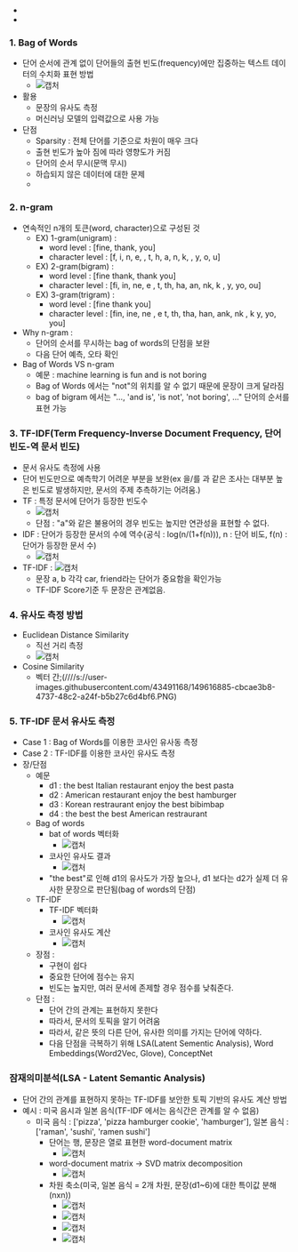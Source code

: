 -
-

### 1. Bag of Words
- 단어 순서에 관계 없이 단어들의 출현 빈도(frequency)에만 집중하는 텍스트 데이터의 수치화 표현 방법
  - ![캡처](https://user-images.githubusercontent.com/43491168/149614682-37475a72-bf09-4976-9b9f-86d3240d96a4.PNG)
- 활용
  - 문장의 유사도 측정
  - 머신러닝 모델의 입력값으로 사용 가능
- 단점
  - Sparsity : 전체 단어를 기준으로 차원이 매우 크다
  - 출현 빈도가 높아 짐에 따라 영향도가 커짐
  - 단어의 순서 무시(문맥 무시)
  - 하습되지 않은 데이터에 대한 문제
  - 
### 2. n-gram
- 연속적인 n개의 토큰(word, character)으로 구성된 것
  - EX) 1-gram(unigram) : 
    - word level : [fine, thank, you]
    - character level : [f, i, n, e, , t, h, a, n, k, , y, o, u]
  - EX) 2-gram(bigram) : 
    - word level : [fine thank, thank you]
    - character level : [fi, in, ne, e , t, th, ha, an, nk, k , y, yo, ou]
  - EX) 3-gram(trigram) : 
    - word level : [fine thank you]
    - character level : [fin, ine, ne , e t, th, tha, han, ank, nk , k y, yo, you]
- Why n-gram : 
  - 단어의 순서를 무시하는 bag of words의 단점을 보완
  - 다음 단어 예측, 오타 확인
- Bag of Words VS n-gram
  - 예문 : machine learning is fun and is not boring
  - Bag of Words 에서는 "not"의 위치를 알 수 없기 때문에 문장이 크게 달라짐
  - bag of bigram 에서는 "..., 'and is', 'is not', 'not boring', ..." 단어의 순서를 표현 가능

### 3. TF-IDF(Term Frequency-Inverse Document Frequency, 단어 빈도-역 문서 빈도)
- 문서 유사도 측정에 사용
- 단어 빈도만으로 예측학기 어려운 부분을 보완(ex 을/를 과 같은 조사는 대부분 높은 빈도로 발생하지만, 문서의 주제 추측하기는 어려움.)
- TF : 특정 문서에 단어가 등장한 빈도수
  - ![캡처](https://user-images.githubusercontent.com/43491168/149616329-57c95740-02c1-494b-aa09-065a7f197534.PNG)
  - 단점 : "a"와 같은 불용어의 경우 빈도는 높지만 연관성을 표현할 수 없다.
- IDF : 단어가 등장한 문서의 수에 역수(공식 : log(n/(1+f(n))), n : 단어 비도, f(n) : 단어가 등장한 문서 수)
  - ![캡처](https://user-images.githubusercontent.com/43491168/149616661-d8eab4c4-5faa-4d12-a9ea-d792d8d900e4.PNG)
- TF-IDF : ![캡처](https://user-images.githubusercontent.com/43491168/149616714-bd669061-d920-460a-8512-37eb8b487e1e.PNG)
  - 문장 a, b 각각 car, friend라는 단어가 중요함을 확인가능
  - TF-IDF Score기준 두 문장은 관계없음.

### 4. 유사도 측정 방법
- Euclidean Distance Similarity
  - 직선 거리 측정
  - ![캡처](https://user-images.githubusercontent.com/43491168/149616841-7246eab2-a03e-4d15-b78d-bdf775bc3c78.PNG)
- Cosine Similarity
  - 벡터 간;(////s://user-images.githubusercontent.com/43491168/149616885-cbcae3b8-4737-48c2-a24f-b5b27c6d4bf6.PNG)

### 5. TF-IDF 문서 유사도 측정
- Case 1 : Bag of Words를 이용한 코사인 유사동 측정
- Case 2 : TF-IDF를 이용한 코사인 유사도 측정
- 장/단점
  - 예문
    - d1 : the best Italian restaurant enjoy the best pasta
    - d2 : American restaurant enjoy the best hamburger
    - d3 : Korean restraurant enjoy the best bibimbap
    - d4 : the best the best American restraurant
  - Bag of words
    - bat of words 벡터화
      - ![캡처](https://user-images.githubusercontent.com/43491168/149647324-d98e040f-76ad-4ee4-b0a2-54ed46c71402.PNG)
    - 코사인 유사도 결과
      - ![캡처](https://user-images.githubusercontent.com/43491168/149647358-68f8480a-c338-4ab2-afb9-ad7fee2bef38.PNG)
    - "the best"로 인해 d1의 유사도가 가장 높으나, d1 보다는 d2가 실제 더 유사한 문장으로 판단됨(bag of words의 단점)
  - TF-IDF
    - TF-IDF 벡터화
      - ![캡처](https://user-images.githubusercontent.com/43491168/149647393-50a4275d-ca2d-4125-a838-5c91306bd3b3.PNG)
    - 코사인 유사도 계산
      - ![캡처](https://user-images.githubusercontent.com/43491168/149647403-213d4fb0-ac42-4bf3-9b5a-e4fa297aa95e.PNG)
  - 장점 : 
    - 구현이 쉽다
    - 중요한 단어에 점수는 유지
    - 빈도는 높지만, 여러 문서에 존제할 경우 점수를 낮춰준다.
  - 단점 :
    - 단어 간의 관계는 표현하지 못한다
    - 따라서, 문서의 토픽을 알기 어려움
    - 따라서, 같은 뜻의 다른 단어, 유사한 의미를 가지는 단어에 약하다.
    - 다음 단점을 극복하기 위해 LSA(Latent Sementic Analysis), Word Embeddings(Word2Vec, Glove), ConceptNet

### 잠재의미분석(LSA - Latent Semantic Analysis)
- 단어 간의 관계를 표현하지 못하는 TF-IDF를 보안한 토픽 기반의 유사도 계산 방법
- 예시 : 미국 음시과 일본 음식(TF-IDF 에서는 음식간은 관계를 알 수 없음)
  - 미국 음식 : ['pizza', 'pizza hamburger cookie', 'hamburger'], 일본 음식 : ['raman', 'sushi', 'ramen sushi']
    - 단어는 행, 문장은 열로 표현한 word-document matrix
      - ![캡처](https://user-images.githubusercontent.com/43491168/149647773-3d19a30c-0a0f-4579-b4e7-c286c1f4b272.PNG)
    - word-document matrix -> SVD matrix decomposition
      - ![캡처](https://user-images.githubusercontent.com/43491168/149647845-a40f9989-5b83-4332-919d-2b204bb3fc0a.PNG)
    - 차원 축소(미국, 일본 음식 = 2개 차원, 문장(d1~6)에 대한 특이값 분해(nxn))
      - ![캡처](https://user-images.githubusercontent.com/43491168/149647881-a20ad0f8-4a6d-4950-bc64-d35707b00fa0.PNG)
      - ![캡처](https://user-images.githubusercontent.com/43491168/149647889-867e8b25-b9ce-4234-80c8-e670ec90a926.PNG)
      - ![캡처](https://user-images.githubusercontent.com/43491168/149647906-b446688f-b995-4a7e-8f9e-f6638d6d7f49.PNG)
      - ![캡처](https://user-images.githubusercontent.com/43491168/149647925-71cad640-4ccc-4ee1-9eb5-9707e1c6bd01.PNG)






